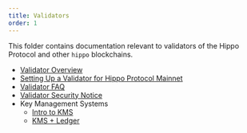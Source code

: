 ```yaml
---
title: Validators
order: 1
---
```


This folder contains documentation relevant to validators of the Hippo Protocol and other `hippo` blockchains.

- [Validator Overview](./overview.md)
- [Setting Up a Validator for Hippo Protocol Mainnet](./validator-setup.md)
- [Validator FAQ](./validator-faq.md)
- [Validator Security Notice](./security.md)
- Key Management Systems
  - [Intro to KMS](./kms/kms.md)
  - [KMS + Ledger](./kms/kms_ledger.md)

